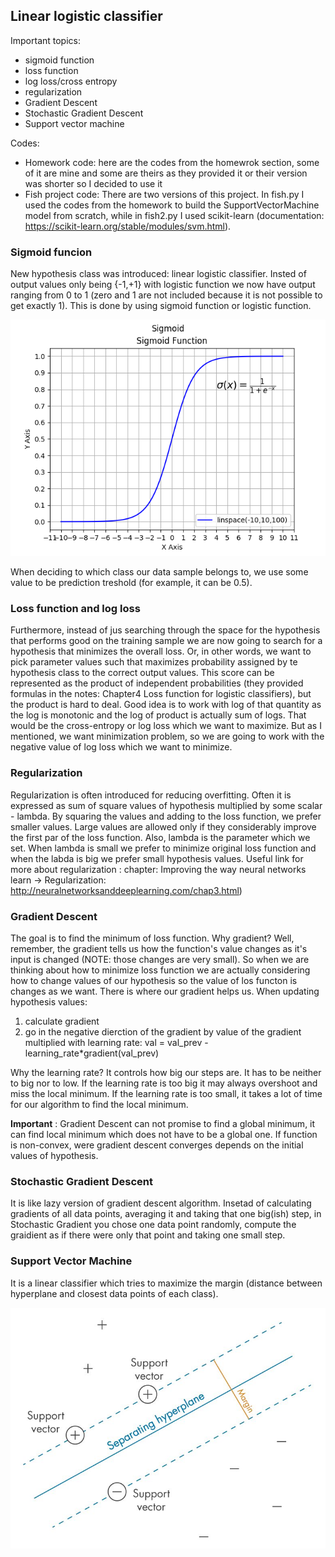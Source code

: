 ## Linear logistic classifier

Important topics:
- sigmoid function
- loss function
- log loss/cross entropy
- regularization
- Gradient Descent 
- Stochastic Gradient Descent
- Support vector machine

Codes:
- Homework code: here are the codes from the homewrok section, some of it are mine and some are theirs as they provided it or their version was shorter so I decided to use it
- Fish project code: There are two versions of this project. In fish.py I used the codes from the homework to build the SupportVectorMachine model from scratch, while in fish2.py I used scikit-learn (documentation: https://scikit-learn.org/stable/modules/svm.html).


### Sigmoid funcion
New hypothesis class was introduced: linear logistic classifier. Insted of output values only being {-1,+1} with logistic function we now have output ranging from 0 to 1 (zero and 1 are not included because it is not possible to get exactly 1). This is done by using sigmoid function or logistic function.


![alt text](https://github.com/Una865/IntroductionToMachineLearning/blob/main/Week4/sigmoid.png)

When deciding to which class our data sample belongs to, we use some value to be prediction treshold (for example, it can be 0.5). 

### Loss function and log loss
Furthermore, instead of jus searching through the space for the hypothesis that performs good on the training sample we are now going to search for a hypothesis that minimizes the overall loss. Or, in other words, we want to pick parameter values such that maximizes probability assigned by te hypothesis class to the correct output values. This score can be represented as the product of independent probabilities (they provided formulas in the notes: Chapter4 Loss function for logistic classifiers), but the product is hard to deal. Good idea is to work with log of that quantity as the log is monotonic and the log of product is actually sum of logs. That would be the cross-entropy or log loss which we want to maximize. But as I mentioned, we want minimization problem, so we are going to work with the negative value of log loss which we want to minimize.

### Regularization 

Regularization is often introduced for reducing overfitting. Often it is expressed as sum of square values of hypothesis multiplied by some scalar - lambda. By squaring the values and adding to the loss function, we prefer smaller values. Large values are allowed only if they considerably improve the first par of the loss function. Also, lambda is the parameter which we set. When lambda is small we prefer to minimize original loss function and when the labda is big we prefer small hypothesis values. Useful link for more about regularization :
chapter: Improving the way neural networks learn -> Regularization: http://neuralnetworksanddeeplearning.com/chap3.html)

### Gradient Descent 
The goal is to find the minimum of loss function. Why gradient? Well, remember, the gradient tells us how the function's value changes as it's input is changed (NOTE: those changes are very small). So when we are thinking about how to minimize loss function we are actually considering how to change values of our hypothesis so the value of los functon is changes as we want. There is where our gradient helps us. When updating hypothesis values:
1. calculate gradient 
2. go in the negative dierction of the gradient by value of the gradient multiplied with learning rate:
 val = val_prev - learning_rate*gradient(val_prev)
 
 Why the learning rate? It controls how big our steps are. It has to be neither to big nor to low. If the learning rate is too big it may always overshoot and miss the local minimum. If the learning rate is too small, it takes a lot of time for our algorithm to find the local minimum.
 
**Important** : Gradient Descent can not promise to find a global minimum, it can find local minimum which does not have to be a global one. If function is non-convex, were gradient descent converges depends on the initial values of hypothesis.

### Stochastic Gradient Descent 

It is like lazy version of gradient descent algorithm. Insetad of calculating gradients of all data points, averaging it and taking that one big(ish) step, in Stochastic Gradient you chose one data point randomly, compute the graidient as if there were only that point and taking one small step.

### Support Vector Machine

It is a linear classifier which tries to maximize the margin (distance between hyperplane and closest data points of each class).

![alt_text](https://github.com/Una865/IntroductionToMachineLearning/blob/main/Week4/SVM.jpeg)

